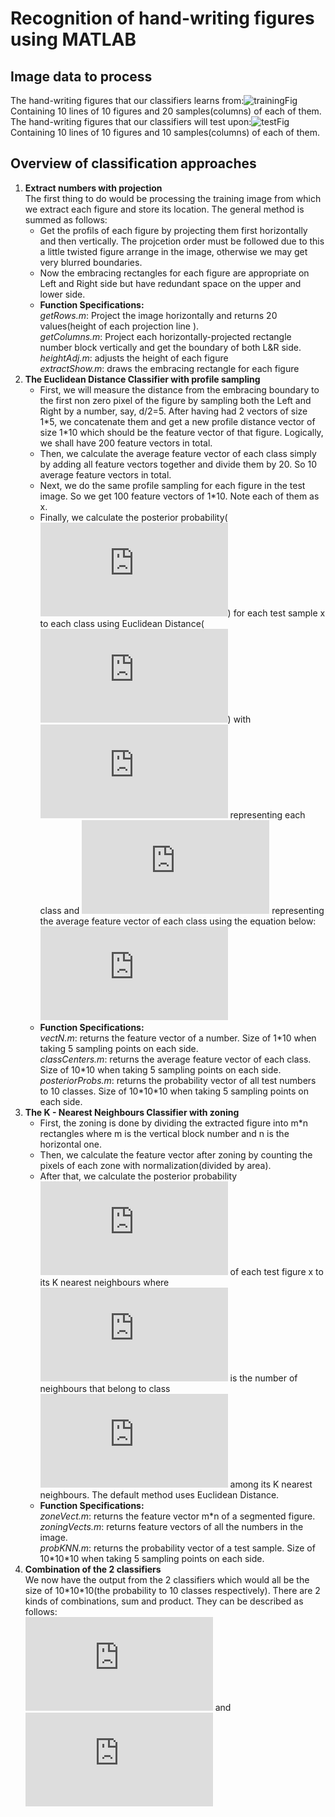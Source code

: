 # Recognition of hand-writing figures using MATLAB
## Image data to process  
The hand-writing figures that our classifiers learns from:![trainingFig](https://drive.google.com/file/d/1lvDIV5tW8VsSYWjx3pvznHAKJvQlj2QK/view?usp=sharing)  
Containing 10 lines of 10 figures and 20 samples(columns) of each of them.   
The hand-writing figures that our classifiers will test upon:![testFig](https://drive.google.com/file/d/1GPA7zeB-QctvVmhDmfY_alelrKt3Fbj8/view?usp=sharing)  
Containing 10 lines of 10 figures and 10 samples(columns) of each of them.  
## Overview of classification approaches  
1. **Extract numbers with projection**  
    The first thing to do would be processing the training image from which we extract each figure and store its location. The general method is summed as follows:  
    - Get the profils of each figure by projecting them first horizontally and then vertically. The projcetion order must be followed due to this a little twisted figure arrange in the image, otherwise we may get very blurred boundaries.   
    - Now the embracing rectangles for each figure are appropriate on Left and Right side but have redundant space on the upper and lower side.  
    -  **Function Specifications:**    
    *getRows.m*: Project the image horizontally and returns 20 values(height of each projection line ).  
    *getColumns.m*: Project each horizontally-projected rectangle number block vertically and get the boundary of both L&R side.  
    *heightAdj.m*: adjusts the height of each figure  
    *extractShow.m*: draws the embracing rectangle for each figure
2. **The Euclidean Distance Classifier with profile sampling**  
    - First, we will measure the distance from the embracing boundary to the first non zero pixel of the figure by sampling both the Left and Right by a number, say, d/2=5. After having had 2 vectors of size 1\*5, we concatenate them and get a new profile distance vector of size 1\*10 which should be the feature vector of that figure. Logically, we shall have 200 feature vectors in total.  
    - Then, we calculate the average feature vector of each class simply by adding all feature vectors together and divide them by 20. So 10 average feature vectors in total.
    - Next, we do the same profile sampling for each figure in the test image. So we get 100 feature vectors of 1\*10. Note each of them as x.  
    - Finally, we calculate the posterior probability(![pi](https://latex.codecogs.com/gif.latex?p_1%28C_i%7Cx%29)) for each test sample x to each class using Euclidean Distance(![dist](https://latex.codecogs.com/gif.latex?dist%28x%2Cw_i%29)) with ![Ci](https://latex.codecogs.com/gif.latex?C_i) representing each class and ![](https://latex.codecogs.com/gif.latex?%5Comega_i) representing the average feature vector of each class using the equation below: ![equa](https://latex.codecogs.com/gif.latex?p_1%28C_i%7Cx%29%3D%5Cfrac%20%7Be%5E%7B-dist%28x%2C%5Comega_i%29%7D%7D%7B%5Csum_%7Bj%3D0%7D%5E9e%5E%7B-dist%28x%2C%5Comega_j%29%7D%7D)  
    - **Function Specifications:**  
    *vectN.m*: returns the feature vector of a number. Size of 1\*10 when taking 5 sampling points on each side.  
    *classCenters.m*: returns the average feature vector of each class. Size of 10\*10 when taking 5 sampling points on each side.  
    *posteriorProbs.m*: returns the probability vector of all test numbers to 10 classes. Size of 10\*10\*10 when taking 5 sampling points on each side.  
3. **The K - Nearest Neighbours Classifier with zoning**  
    - First, the zoning is done by dividing the extracted figure into m\*n rectangles where m is the vertical block number and n is the horizontal one.  
    - Then, we calculate the feature vector after zoning by counting the pixels of each zone with normalization(divided by area).  
    - After that, we calculate the posterior probability ![p2](https://latex.codecogs.com/gif.latex?p_2%28C_i%7Cx%29%3Dk_i/K) of each test figure x to its K nearest neighbours where ![ki](https://latex.codecogs.com/gif.latex?k_i) is the number of neighbours that belong to class ![Ci](https://latex.codecogs.com/gif.latex?C_i) among its K nearest neighbours. The default method uses Euclidean Distance.
    - **Function Specifications:**  
    *zoneVect.m*: returns the feature vector m\*n of a segmented figure.  
    *zoningVects.m*: returns feature vectors of all the numbers in the image.  
    *probKNN.m*: returns the probability vector of a test sample. Size of 10\*10\*10 when taking 5 sampling points on each side.  
4. **Combination of the 2 classifiers**  
We now have the output from the 2 classifiers which would all be the size of 10\*10\*10(the probability to 10 classes respectively). There are 2 kinds of combinations, sum and product. They can be described as follows:  
![sum](https://latex.codecogs.com/gif.latex?p_s%28C_i%7Cx%29%20%3D%20%5Cfrac%20%7Bp_1%28C_i%7Cx%29&plus;p_2%28C_i%7Cx%29%7D%7B%5Csum_%7Bj%3D0%7D%5E9p_1%28C_j%7Cx%29&plus;p_2%28C_j%7Cx%29%7D) and ![prod](https://latex.codecogs.com/gif.latex?p_p%28V_i%7Cx%29%20%3D%20%5Cfrac%20%7Bp_1%28C_i%7Cx%29p_2%28C_i%7Cx%29%7D%7B%5Csum_%7Bj%3D0%7D%5E9p_1%28C_j%7Cx%29p_2%28C_j%7Cx%29%7D)